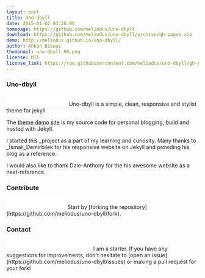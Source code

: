 ```yaml
---
layout: post
title: Uno-dbyll
date: 2015-01-02 03:26:00
homepage: https://github.com/meliodus/uno-dbyll
download: https://github.com/meliodus/uno-dbyll/archive/gh-pages.zip
demo: http://meliodus.github.io/uno-dbyll/
author: Ankan Biswas
thumbnail: uno-dbyll_00.png
license: MIT
license_link: https://raw.githubusercontent.com/meliodus/uno-dbyll/gh-pages/LICENSE
---
```


### Uno-dbyll

<iframe src="//ghbtns.com/github-btn.html?user=meliodus&repo=uno-dbyll&type=watch&count=true&size=large" allowtransparency="true" frameborder="0" scrolling="0" width="160px" height="30px"></iframe>
Uno-dbyll is a simple, clean, responsive and stylist theme for jekyll.

The [theme demo site](http://meliodus.github.io/uno-dbyll) is my source code for personal blogging, build and hosted with Jekyll. 

I started this _project as a part of my learning and curiosity. Many
thanks to _İsmail_Demirbilek for his responsive website on Jekyll and
providing his blog as a reference.

I would also like to thank Dale-Anthony for the his awesome website as
a next-reference.

### Contribute

<iframe src="//ghbtns.com/github-btn.html?user=meliodus&repo=uno-dbyll&type=fork&count=true&size=large" allowtransparency="true" frameborder="0" scrolling="0" width="156px" height="30px"></iframe>
Start by [forking the repository](https://github.com/meliodus/uno-dbyll/fork).

### Contact
<iframe src="//ghbtns.com/github-btn.html?user=meliodus&type=follow&count=true&size=large" allowtransparency="true" frameborder="0" scrolling="0" width="224px" height="30px"></iframe>
I am a starter. If you have any suggestions for improvements, don't hesitate to [open an issue](https://github.com/meliodus/uno-dbyll/issues) or making a pull request for your fork!

